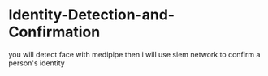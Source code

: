# Identity-Detection-and-Confirmation
you will detect face with medipipe then i will use siem network to confirm a person's identity
